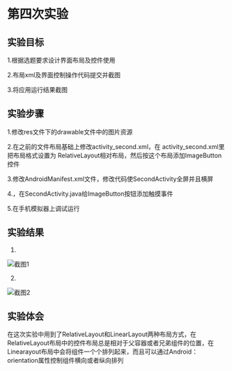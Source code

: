 # 第四次实验

## 实验目标

1.根据选题要求设计界面布局及控件使用

2.布局xml及界面控制操作代码提交并截图

3.将应用运行结果截图

## 实验步骤

1.修改res文件下的drawable文件中的图片资源

2.在之前的文件布局基础上修改activity_second.xml，在 activity_second.xml里把布局格式设置为 RelativeLayout相对布局，然后按这个布局添加ImageButton控件

3.修改AndroidManifest.xml文件，修改代码使SecondActivity全屏并且横屏

4.，在SecondActivity.java给ImageButton按钮添加触摸事件

5.在手机模拟器上调试运行

## 实验结果

1. 
  ![截图1](https://github.com/imagic97/android-labs-2018/blob/master/com1614080901222/实验4截图1.png)

2.
![截图2](https://github.com/imagic97/android-labs-2018/blob/master/com1614080901222/实验4截图2.png)

## 实验体会

在这次实验中用到了RelativeLayout和LinearLayout两种布局方式，在RelativeLayout布局中的控件布局总是相对于父容器或者兄弟组件的位置，在Linearayout布局中会将组件一个个排列起来，而且可以通过Android：orientation属性控制组件横向或者纵向排列

